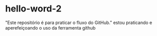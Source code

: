 # hello-word-2
"Este repositório é para praticar o fluxo do GitHub."
estou praticando e aperefeiçoando o uso da ferramenta github
